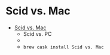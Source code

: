 # Scid vs. Mac
- [Scid vs. Mac](https://scidvspc.sourceforge.io/)
  -  Scid vs. PC
  - 
  - `brew cask install Scid vs. Mac`
